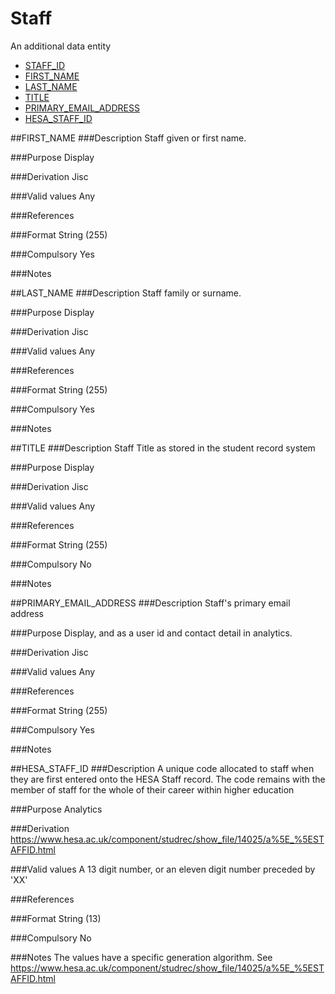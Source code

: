 # Staff
An additional data entity

* [STAFF_ID](staff_on_mod_instance.md#staff_id)
* [FIRST_NAME](#first_name)
* [LAST_NAME](#last_name)
* [TITLE](#title)
* [PRIMARY_EMAIL_ADDRESS](#primary_email_address)
* [HESA_STAFF_ID](#hesa_staff_id)

##FIRST_NAME
###Description
Staff given or first name.

###Purpose
Display

###Derivation
Jisc

###Valid values
Any

###References

###Format
String (255)

###Compulsory
Yes

###Notes


##LAST_NAME
###Description
Staff family or surname.

###Purpose
Display

###Derivation
Jisc

###Valid values
Any

###References

###Format
String (255)

###Compulsory
Yes

###Notes


##TITLE
###Description
Staff Title as stored in the student record system

###Purpose
Display

###Derivation
Jisc

###Valid values
Any

###References

###Format
String (255)

###Compulsory
No

###Notes


##PRIMARY_EMAIL_ADDRESS
###Description
Staff's primary email address

###Purpose
Display, and as a user id and contact detail in analytics.

###Derivation
Jisc

###Valid values
Any

###References

###Format
String (255)

###Compulsory
Yes

###Notes


##HESA_STAFF_ID
###Description
A unique code allocated to staff when they are first entered onto the HESA Staff record. The code remains with the member of staff for the whole of their career within higher education

###Purpose
Analytics

###Derivation
https://www.hesa.ac.uk/component/studrec/show_file/14025/a%5E_%5ESTAFFID.html

###Valid values
A 13 digit number, or an eleven digit number preceded by 'XX'

###References

###Format
String (13)

###Compulsory
No

###Notes
The values have a specific generation algorithm. See https://www.hesa.ac.uk/component/studrec/show_file/14025/a%5E_%5ESTAFFID.html